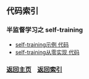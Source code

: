 ## 代码索引

### 半监督学习之 self-training 

- [self-training示例 代码](C01_self_training.py)
- [self-training从零实现 代码](C02_self_training_imp.py)


### [返回主页](../../README.md)&nbsp;&nbsp;&nbsp;&nbsp;[返回索引](../Index.md)